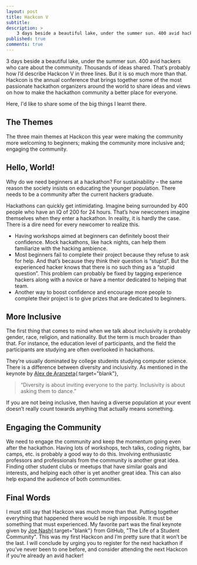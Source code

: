 ```yaml
---
layout: post
title: Hackcon V
subtitle:
description: >
    3 days beside a beautiful lake, under the summer sun. 400 avid hackers who care about the community. Thousands of ideas shared.
published: true
comments: true
---
```


3 days beside a beautiful lake, under the summer sun. 400 avid hackers who care about the community.
Thousands of ideas shared. That’s probably how I’d describe Hackcon V in three lines.
But it is so much more than that.
Hackcon is the annual conference that brings together some of the most passionate hackathon organizers
around the world to share ideas and views on how to make the hackathon community a better place for everyone.

<!--excerpt_ends-->

Here, I'd like to share some of the big things I learnt there.

## The Themes

The three main themes at Hackcon this year were making the community more welcoming to beginners;
making the community more inclusive and; engaging the community.

## Hello, World!

Why do we need beginners at a hackathon?
For sustainability – the same reason the society insists on educating the younger population.
There needs to be a community after the current hackers graduate.

Hackathons can quickly get intimidating.
Imagine being surrounded by 400 people who have an IQ of 200 for 24 hours.
That’s how newcomers imagine themselves when they enter a hackathon.
In reality, it is hardly the case. There is a dire need for every newcomer to realize this.

* Having workshops aimed at beginners can definitely boost their confidence.
Mock hackathons, like hack nights, can help them familiarize with the hacking ambience.
* Most beginners fail to complete their project because they refuse to ask for help.
And that’s because they think their question is “stupid”.
But the experienced hacker knows that there is no such thing as a “stupid question”.
This problem can probably be fixed by tagging experience hackers along with a novice
or have a mentor dedicated to helping that team.
* Another way to boost confidence and encourage more people to complete their project
is to give prizes that are dedicated to beginners.

## More Inclusive

The first thing that comes to mind when we talk about inclusivity is probably gender,
race, religion, and nationality. But the term is much broader than that.
For instance, the education level of participants, and the field the participants are
studying are often overlooked in hackathons.

They’re usually dominated by college students studying computer science.
There is a difference between diversity and inclusivity.
As mentioned in the keynote by [Alex de Aranzeta](https://twitter.com/dearanzeta){:target="blank"},
 >“Diversity is about inviting everyone to the party. Inclusivity is about asking them to dance.”

If you are not being inclusive, then having a diverse population at your event
doesn’t really count towards anything that actually means something.

## Engaging the Community

We need to engage the community and keep the momentum going even after the hackathon.
Having lots of workshops, tech talks, coding nights, bar camps, etc. is probably a good way to do this.
Involving enthusiastic professors and professionals from the community is another great idea.
Finding other student clubs or meetups that have similar goals and interests,
and helping each other is yet another great idea. This can also help expand the audience of both communities.

## Final Words

I must still say that Hackcon was much more than that.
Putting together everything that happened there would be nigh impossible.
It must be something that must experienced.
My favorite part was the final keynote given by [Joe Nash](https://twitter.com/jna_sh){:target="blank"}
from GitHub, "The Life of a Student Community".
This was my first Hackcon and I’m pretty sure that it won’t be the last.
I will conclude by urging you to register for the next hackathon if you’ve never
been to one before, and consider attending the next Hackcon if you’re already an avid hacker!
